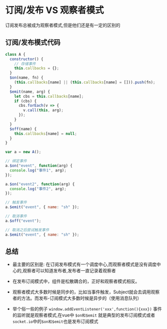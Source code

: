 # 订阅/发布 VS 观察者模式

订阅发布总被成为观察者模式,但是他们还是有一定的区别的

## 订阅/发布模式代码

```js
class A {
  constructor() {
    // 存储事件
    this.callbacks = {};
  }
  $on(name, fn) {
    (this.callbacks[name] || (this.callbacks[name] = [])).push(fn);
  }
  $emit(name, arg) {
    let cbs = this.callbacks[name];
    if (cbs) {
      cbs.forEach(v => {
        v.call(this, arg);
      });
    }
  }
  $off(name) {
    this.callbacks[name] = null;
  }
}

var a = new A();

// 绑定事件
a.$on("event", function(arg) {
  console.log("事件1", arg);
});

a.$on("event2", function(arg) {
  console.log("事件2", arg);
});

// 触发事件
a.$emit("event", { name: "sh" });

// 取消事件
a.$off("event");

// 取消之后尝试触发事件
a.$emit("event", { name: "sh" });

```

## 总结

* 最主要的区别是: 在订阅发布模式有一个调度中心,而观察者模式是没有调度中心的,观察者可以知道发布者,发布者一直记录着观察者

* 在发布订阅模式中，组件是松散耦合的，正好和观察者模式相反。

* 观察者模式大多数时候是同步的，比如当事件触发，Subject就会去调用观察者的方法。而发布-订阅模式大多数时候是异步的（使用消息队列）

* 举个俗一些的例子 `window.addEventListener('xxx',function(){xxx})` 事件的监听就是观察者模式,在vue中 `$on和$emit` 就是典型的发布订阅模式或者`socket.io`中的`$on和$emit`也是发布订阅模式

